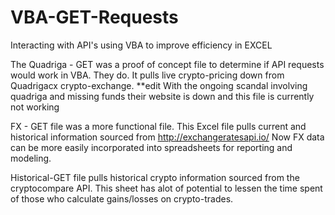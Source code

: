 # VBA-GET-Requests
Interacting with API's using VBA to improve efficiency in EXCEL

The Quadriga - GET was a proof of concept file to determine if API requests would work in VBA. They do. It pulls live crypto-pricing down from Quadrigacx crypto-exchange. **edit With the ongoing scandal involving quadriga and missing funds their website is down and this file is currently not working

FX - GET file was a more functional file. This Excel file pulls current and historical information sourced 
from http://exchangeratesapi.io/
Now FX data can be more easily incorporated into spreadsheets for reporting and modeling.

Historical-GET file pulls historical crypto information sourced from the cryptocompare API. This sheet has alot of potential to lessen the time spent of those who calculate gains/losses on crypto-trades.

